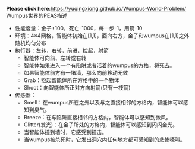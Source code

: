 **Please click here**:https://yuqingxiong.github.io/Wumpus-World-Problem/
Wumpus世界的PEAS描述
- 性能度量：金子+100，死亡-1000，每一步-1，用箭-10
- 环境：4×4网格，智能体初始在[1,1]，面向右方，金子和wumpus在[1,1]之外随机均匀分布
- 执行器：左转，右转，前进，捡起，射箭
    - 智能体可向前、左转或右转
    - 智能体如果进入一个有陷阱或者活着的wumpus的方格，将死去。
    - 如果智能体前方有一堵墙，那么向前移动无效
    - Grab：捡起智能体所在方格中的一个物体
    - Shoot：向智能体所正对方向射箭(只有一枝箭)
- 传感器：
    - Smell：在wumpus所在之外以及与之直接相邻的方格内，智能体可以感知到臭气。
    - Breeze：在与陷阱直接相邻的方格内，智能体可以感知到微风。
    - Glitter(发光)：在金子所处的方格内，智能体可以感知到闪闪金光。
    - 当智能体撞到墙时，它感受到撞击。
    - 当wumpus被杀死时，它发出洞穴内任何地方都可感知到的悲惨嚎叫。
